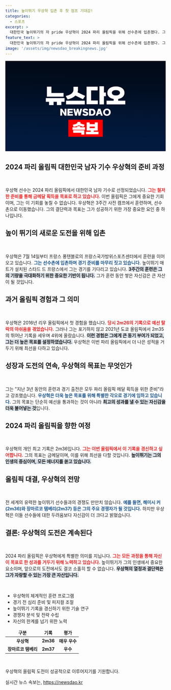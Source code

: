 ```yaml
---
title: 높이뛰기 우상혁 입촌 후 첫 점프 기대감!
categories:
  - 스포츠
excerpt: >
  대한민국 높이뛰기의 자 pride 우상혁이 2024 파리 올림픽을 위해 선수촌에 입촌했다. 그의 철저한 준비와 메달에 대한 열망이 담긴 이번 출전에서 한국 신기록을 향한 도전이 기대된다!
feature_text: >
  대한민국 높이뛰기의 자 pride 우상혁이 2024 파리 올림픽을 위해 선수촌에 입촌했다. 그의 철저한 준비와 메달에 대한 열망이 담긴 이번 출전에서 한국 신기록을 향한 도전이 기대된다!
image: '/assets/img/newsdao_breakingnews.jpg'
---
```


<p><img src="/assets/img/newsdao_breakingnews.jpg" alt="ontimetimes 속보" /></p>

<h2 data-ke-size="size26">2024 파리 올림픽 대한민국 남자 기수 우상혁의 준비 과정</h2>

<p data-ke-size="size16">&nbsp;</p>

<p>우상혁 선수는 2024 파리 올림픽에서 대한민국 남자 기수로 선정되었습니다. <b><span style="color: #ee2323;">그는 철저한 준비를 통해 금메달 획득을 목표로 하고 있습니다.</span></b> 이번 올림픽은 그에게 중요한 기회이며, 그는 이 기회를 놓칠 수 없습니다. 우상혁은 3주간 사전 캠프에서 훈련하며, 선수촌으로 이동했습니다. 그의 결단력과 목표는 그가 성공하기 위한 가장 중요한 요인 중 하나입니다. </p>

<h2 data-ke-size="size26">높이 뛰기의 새로운 도전을 위해 입촌</h2>

<p data-ke-size="size16">&nbsp;</p>

<p>우상혁은 7월 14일부터 프랑스 퐁텐블로의 프랑스국가방위스포츠센터에서 훈련을 이어오고 있습니다. <b><span style="color: #1a5490;">그는 선수촌에 입촌하며 경기 준비를 마무리 짓고 있습니다.</span></b> 높이뛰기 매트가 설치된 스타드 드 프랑스에서 그는 경기를 기다리고 있습니다. <b><span style="background-color: #21538527;">3주간의 훈련은 그의 기량을 극대화하기 위한 중요한 기반이 됩니다.</span></b> 그가 훈련 동안 쌓은 자신감은 큰 자산이 될 것입니다.</p>

<h2 data-ke-size="size26">과거 올림픽 경험과 그 의미</h2>

<p data-ke-size="size16">&nbsp;</p>

<p>우상혁은 2016년 리우 올림픽에서 첫 경험을 했습니다. <b><span style="color: #ee2323;">당시 2m26의 기록으로 예선 탈락의 아쉬움을 겪었습니다.</span></b> 그러나 그는 포기하지 않고 2021년 도쿄 올림픽에서 2m35의 뛰어난 기록을 세우며 4위에 올랐습니다. <b><span style="background-color: #21538527;">이런 경험은 그에게 큰 동기 부여가 되었고, 그는 더 높은 목표를 설정하였습니다.</span></b> 우상혁은 이번 파리 올림픽에서 더 나은 성적을 거두기 위해 최선을 다하고 있습니다.</p>

<h2 data-ke-size="size26">성장과 도전의 연속, 우상혁의 목표는 무엇인가</h2>

<p data-ke-size="size16">&nbsp;</p>

<p>그는 "지난 3년 동안의 훈련과 경기 출전은 모두 파리 올림픽 메달 획득을 위한 준비"라고 강조했습니다. <b><span style="color: #1a5490;">우상혁은 더욱 높은 목표를 위해 특별한 각오로 경기에 임하고 있습니다.</span></b> 그의 목표는 단순히 예선을 통과하는 것이 아니라 <b><span style="background-color: #21538527;">최고의 성과를 낼 수 있는 자신감을 더욱 불어넣는 것</span></b>입니다. </p>

<h2 data-ke-size="size26">2024 파리 올림픽을 향한 여정</h2>

<p data-ke-size="size16">&nbsp;</p>

<p>우상혁의 개인 최고 기록은 2m36입니다. <b><span style="color: #ee2323;">그는 이번 올림픽에서 이 기록을 경신하고 싶어합니다.</span></b> 그의 목표는 금메달이며, 이를 위해 최선을 다할 것입니다. <b><span style="background-color: #21538527;">높이뛰기는 그의 인생의 중심이며, 모든 에너지를 쏟고 있습니다.</span></b> </p>

<h2 data-ke-size="size26">올림픽 대결, 우상혁의 전망</h2>

<p data-ke-size="size16">&nbsp;</p>

<p>전 세계의 유력한 높이뛰기 선수들과의 경쟁도 만만치 않습니다. <b><span style="color: #1a5490;">예를 들면, 해미시 커(2m36)와 장마르코 탬베리(2m37) 등은 그의 주요 경쟁자가 될 것입니다.</span></b> 하지만 우상혁은 이들 선수들에 대한 두려움보다 자신감이 더 크다고 밝혔습니다.</p>

<h2 data-ke-size="size26">결론: 우상혁의 도전은 계속된다</h2>

<p data-ke-size="size16">&nbsp;</p>

<p>2024 파리 올림픽은 우상혁에게 특별한 의미를 지닙니다. <b><span style="color: #ee2323;">그는 모든 과정을 통해 자신이 목표로 한 성과를 거두기 위해 노력하고 있습니다.</span></b> 높이뛰기가 그의 인생에서 중요한 요소이며, 앞으로의 도전에서도 결코 소홀히 할 수 없습니다. <b><span style="background-color: #21538527;">우상혁의 열정과 결단력은 그가 자랑할 수 있는 가장 큰 자산입니다.</span></b> </p>

<p data-ke-size="size16">&nbsp;</p>

<ul>
    <li>우상혁의 체계적인 훈련 프로그램</li>
    <li>경기 전 심리 준비 및 피지컬 조절</li>
    <li>높이뛰기 기록을 경신하기 위한 기술 연구</li>
    <li>경쟁자 분석 및 전략 수립</li>
    <li>자신의 한계를 넘기 위한 노력</li>
</ul>

<table>
    <thead>
        <tr>
            <td style="text-align: center; height: 20px;"><b>구분</b></td>
            <td style="text-align: center; height: 20px;"><b>기록</b></td>
            <td style="text-align: center; height: 20px;"><b>평가</b></td>
        </tr>
    </thead>
    <tbody>
        <tr>
            <td style="text-align: center; height: 17px;"><b>우상혁</b></td>
            <td style="text-align: center; height: 17px;"><b>2m36</b></td>
            <td style="text-align: center; height: 17px;"><b>매우 우수</b></td>
        </tr>
        <tr>
            <td style="text-align: center; height: 17px;"><b>장마르코 탬베리</b></td>
            <td style="text-align: center; height: 17px;"><b>2m37</b></td>
            <td style="text-align: center; height: 17px;"><b>우수</b></td>
        </tr>
    </tbody>
</table>

<p data-ke-size="size16">&nbsp;</p>

<p>우상혁의 올림픽 도전이 성공적으로 이루어지기를 기원합니다.</p>
실시간 뉴스 속보는, <a href="https://newsdao.kr" rel="dofollow">https://newsdao.kr</a>



